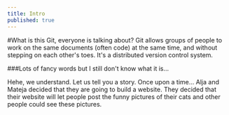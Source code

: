 ```yaml
---
title: Intro
published: true
---
```


#What is this Git, everyone is talking about?
Git allows groups of people to work on the same documents (often code) 
at the same time, and without stepping on each other's toes. 
It's a distributed version control system.

###Lots of fancy words but I still don't know what it is...

Hehe, we understand. 
Let us tell you a story.
Once upon a time... Alja and Mateja decided that they are going to build a website.
They decided that their website will let people post the funny pictures of their cats
and other people could see these pictures.